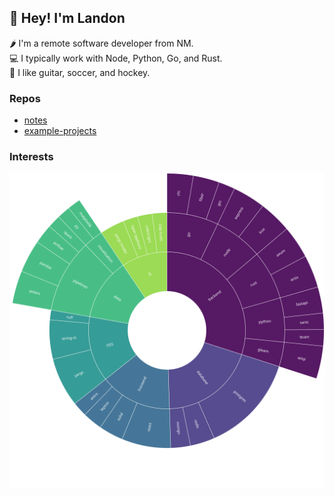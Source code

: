 ## 👋 Hey! I'm Landon

🌶️ I'm a remote software developer from NM. \
💻 I typically work with Node, Python, Go, and Rust. \
🎸 I like guitar, soccer, and hockey.

### Repos

- [notes](https://github.com/jly36963/notes)
- [example-projects](https://github.com/jly36963/example-projects)

### Interests

![Landon's interests (software)](./sunburst-interests-software.svg)

